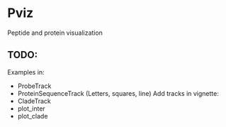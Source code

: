 Pviz
====

Peptide and protein visualization

TODO:
-----
Examples in:
- ProbeTrack
- ProteinSequenceTrack (Letters, squares, line)
Add tracks in vignette:
- CladeTrack
- plot\_inter
- plot\_clade
